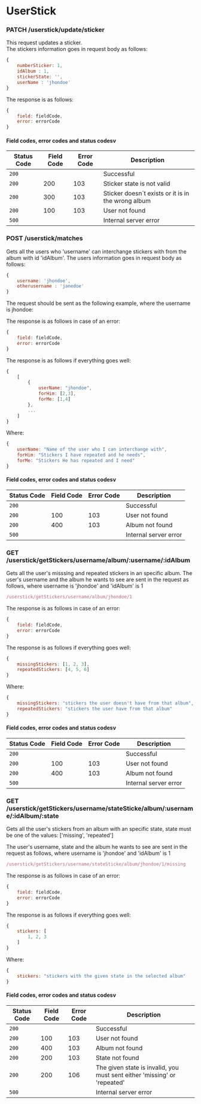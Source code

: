 # UserStick

### PATCH /userstick/update/sticker
This request updates a sticker.  
The stickers information goes in request body as follows:

```Javascript
{
    numberSticker: 1,
    idAlbum : 1,
    stickerState: '',
    userName : 'jhondoe'
}
```

The response is as follows:

```Javascript
{
    field: fieldCode,
    error: errorCode
}
```

#### Field codes, error codes and status codesv

|Status Code|Field Code|Error Code|Description|
|---|---|---|---|
|`200`|||Successful|
|`200`|200|103|Sticker state is not valid|
|`200`|300|103|Sticker doesn´t exists or it is in the wrong album|
|`200`|100|103|User not found|
|`500`|||Internal server error|


### POST /userstick/matches
Gets all the users who 'username' can interchange stickers with from the album with id 'idAlbum'.
The users information goes in request body as follows:

```Javascript
{
    username: 'jhondoe',
    otherusername : 'janedoe'
}
```

The request should be sent as the following example, where the username is jhondoe:

The response is as follows in case of an error:

```Javascript
{
    field: fieldCode,
    error: errorCode
}
```
The response is as follows if everything goes well:
```Javascript
{
    [
        {
            userName: "jhondoe",
            forHim: [2,3],
            forMe: [1,4]
        },
        ...
    ]
}
```

Where:
```Javascript
{
    userName: "Name of the user who I can interchange with",
    forHim: "Stickers I have repeated and he needs",
    forMe: "Stickers He has repeated and I need"
}
```


#### Field codes, error codes and status codesv

|Status Code|Field Code|Error Code|Description|
|---|---|---|---|
|`200`|||Successful|
|`200`|100|103|User not found|
|`200`|400|103|Album not found|
|`500`|||Internal server error|


### GET /userstick/getStickers/username/album/:username/:idAlbum
Gets all the user's misssing and repeated stickers in an specific album.
The user's username and the album he wants to see are sent in the request as follows, where username is 'jhondoe' and 'idAlbum' is 1

```Javascript
/userstick/getStickers/username/album/jhondoe/1
```


The response is as follows in case of an error:

```Javascript
{
    field: fieldCode,
    error: errorCode
}
```
The response is as follows if everything goes well:
```Javascript
{
    missingStickers: [1, 2, 3],
    repeatedStickers: [4, 5, 6]
}
```

Where:
```Javascript
{
    missingStickers: "stickers the user doesn't have from that album",
    repeatedStickers: "stickers the user have from that album"
}
```


#### Field codes, error codes and status codesv

|Status Code|Field Code|Error Code|Description|
|---|---|---|---|
|`200`|||Successful|
|`200`|100|103|User not found|
|`200`|400|103|Album not found|
|`500`|||Internal server error|

### GET /userstick/getStickers/username/stateSticke/album/:username/:idAlbum/:state
Gets all the user's stickers from an album with an specific state, state must be one of the values: 
['missing', 'repeated']

The user's username, state and the album he wants to see are sent in the request as follows, where username is 'jhondoe' and 'idAlbum' is 1

```Javascript
/userstick/getStickers/username/stateSticke/album/jhondoe/1/missing
```


The response is as follows in case of an error:

```Javascript
{
    field: fieldCode,
    error: errorCode
}
```
The response is as follows if everything goes well:
```Javascript
{
    stickers: [
        1, 2, 3
    ]
}
```

Where:
```Javascript
{
    stickers: "stickers with the given state in the selected album"
}
```


#### Field codes, error codes and status codesv

|Status Code|Field Code|Error Code|Description|
|---|---|---|---|
|`200`|||Successful|
|`200`|100|103|User not found|
|`200`|400|103|Album not found|
|`200`|200|103|State not found|
|`200`|200|106|The given state is invalid, you must sent either 'missing' or 'repeated'|
|`500`|||Internal server error|


